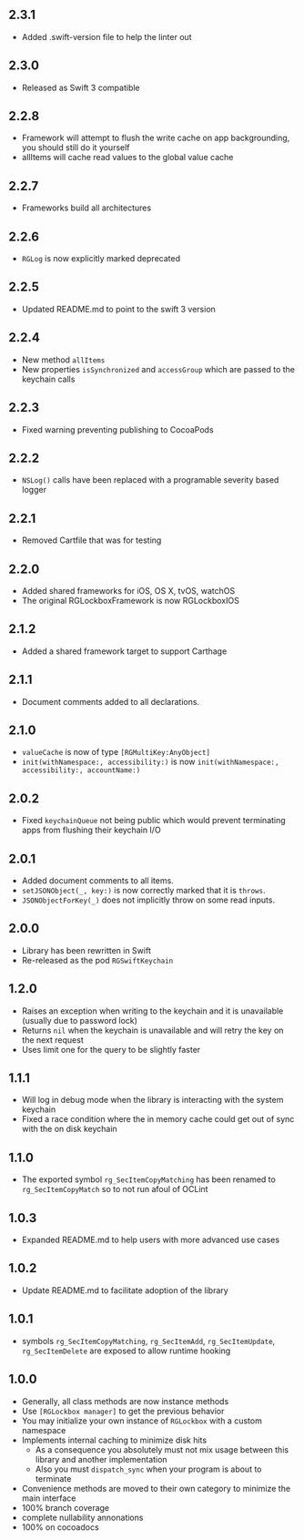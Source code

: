 ## 2.3.1
- Added .swift-version file to help the linter out

## 2.3.0
- Released as Swift 3 compatible

## 2.2.8
- Framework will attempt to flush the write cache on app backgrounding, you should still do it yourself
- allItems will cache read values to the global value cache

## 2.2.7
- Frameworks build all architectures

## 2.2.6
- `RGLog` is now explicitly marked deprecated

## 2.2.5
- Updated README.md to point to the swift 3 version

## 2.2.4
- New method `allItems`
- New properties `isSynchronized` and `accessGroup` which are passed to the keychain calls

## 2.2.3
- Fixed warning preventing publishing to CocoaPods

## 2.2.2
- `NSLog()` calls have been replaced with a programable severity based logger

## 2.2.1
- Removed Cartfile that was for testing

## 2.2.0
- Added shared frameworks for iOS, OS X, tvOS, watchOS
- The original RGLockboxFramework is now RGLockboxIOS

## 2.1.2
- Added a shared framework target to support Carthage

## 2.1.1
- Document comments added to all declarations.

## 2.1.0
- `valueCache` is now of type `[RGMultiKey:AnyObject]`
- `init(withNamespace:, accessibility:)` is now `init(withNamespace:, accessibility:, accountName:)`

## 2.0.2
- Fixed `keychainQueue` not being public which would prevent terminating apps from flushing their keychain I/O

## 2.0.1
- Added document comments to all items.
- `setJSONObject(_, key:)` is now correctly marked that it is `throws`.
- `JSONObjectForKey(_)` does not implicitly throw on some read inputs.

## 2.0.0
- Library has been rewritten in Swift
- Re-released as the pod `RGSwiftKeychain`

## 1.2.0
- Raises an exception when writing to the keychain and it is unavailable (usually due to password lock)
- Returns `nil` when the keychain is unavailable and will retry the key on the next request
- Uses limit one for the query to be slightly faster

## 1.1.1
- Will log in debug mode when the library is interacting with the system keychain
- Fixed a race condition where the in memory cache could get out of sync with the on disk keychain

## 1.1.0
- The exported symbol `rg_SecItemCopyMatching` has been renamed to `rg_SecItemCopyMatch` so to not run afoul of OCLint

## 1.0.3
- Expanded README.md to help users with more advanced use cases

## 1.0.2
- Update README.md to facilitate adoption of the library

## 1.0.1
- symbols `rg_SecItemCopyMatching`, `rg_SecItemAdd`, `rg_SecItemUpdate`, `rg_SecItemDelete` are exposed to allow runtime hooking

## 1.0.0
- Generally, all class methods are now instance methods
- Use `[RGLockbox manager]` to get the previous behavior
- You may initialize your own instance of `RGLockbox` with a custom namespace
- Implements internal caching to minimize disk hits
  - As a consequence you absolutely must not mix usage between this library and another implementation
  - Also you must `dispatch_sync` when your program is about to terminate
- Convenience methods are moved to their own category to minimize the main interface
- 100% branch coverage
- complete nullability annonations
- 100% on cocoadocs

